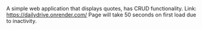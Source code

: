 A simple web application that displays quotes, has CRUD functionality. 
Link: https://dailydrive.onrender.com/
Page will take 50 seconds on first load due to inactivity.
